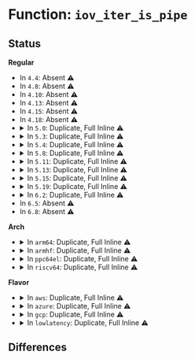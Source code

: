 # Function: <code>iov_iter_is_pipe</code>

## Status
<b>Regular</b>
<ul>
<li>
In <code>4.4</code>: Absent ⚠️
</li>
<li>
In <code>4.8</code>: Absent ⚠️
</li>
<li>
In <code>4.10</code>: Absent ⚠️
</li>
<li>
In <code>4.13</code>: Absent ⚠️
</li>
<li>
In <code>4.15</code>: Absent ⚠️
</li>
<li>
In <code>4.18</code>: Absent ⚠️
</li>
<li>
<details>
<summary>In <code>5.0</code>: Duplicate, Full Inline ⚠️</summary>

**Collision:** Static Duplication

**Inline:** Full

**Transformation:** False

**Instances:**

```
In mm/filemap.c (ffffffff811fff36)
Location: include/linux/uio.h:72
Inline: True
Inline callers:
  - mm/filemap.c:generic_file_buffered_read
```
```
In lib/iov_iter.c (ffffffff814da273)
Location: include/linux/uio.h:72
Inline: True
Inline callers:
  - lib/iov_iter.c:dup_iter
  - lib/iov_iter.c:csum_and_copy_to_iter
  - lib/iov_iter.c:csum_and_copy_from_iter_full
  - lib/iov_iter.c:csum_and_copy_from_iter
  - lib/iov_iter.c:iov_iter_get_pages_alloc
  - lib/iov_iter.c:iov_iter_get_pages
  - lib/iov_iter.c:iov_iter_gap_alignment
  - lib/iov_iter.c:iov_iter_alignment
  - lib/iov_iter.c:iov_iter_advance
  - lib/iov_iter.c:iov_iter_copy_from_user_atomic
  - lib/iov_iter.c:iov_iter_zero
  - lib/iov_iter.c:copy_page_from_iter
  - lib/iov_iter.c:_copy_from_iter_full_nocache
  - lib/iov_iter.c:_copy_from_iter_flushcache
  - lib/iov_iter.c:_copy_from_iter_nocache
  - lib/iov_iter.c:_copy_from_iter_full
  - lib/iov_iter.c:_copy_from_iter
  - lib/iov_iter.c:_copy_to_iter_mcsafe
  - lib/iov_iter.c:_copy_to_iter
```
</details>
</li>
<li>
<details>
<summary>In <code>5.3</code>: Duplicate, Full Inline ⚠️</summary>

**Collision:** Static Duplication

**Inline:** Full

**Transformation:** False

**Instances:**

```
In mm/filemap.c (ffffffff81216f89)
Location: include/linux/uio.h:74
Inline: True
Inline callers:
  - mm/filemap.c:generic_file_buffered_read
```
```
In lib/iov_iter.c (ffffffff81505a93)
Location: include/linux/uio.h:74
Inline: True
Inline callers:
  - lib/iov_iter.c:dup_iter
  - lib/iov_iter.c:csum_and_copy_to_iter
  - lib/iov_iter.c:csum_and_copy_from_iter_full
  - lib/iov_iter.c:csum_and_copy_from_iter
  - lib/iov_iter.c:iov_iter_get_pages_alloc
  - lib/iov_iter.c:iov_iter_get_pages
  - lib/iov_iter.c:iov_iter_gap_alignment
  - lib/iov_iter.c:iov_iter_alignment
  - lib/iov_iter.c:iov_iter_advance
  - lib/iov_iter.c:iov_iter_copy_from_user_atomic
  - lib/iov_iter.c:iov_iter_zero
  - lib/iov_iter.c:copy_page_from_iter
  - lib/iov_iter.c:_copy_from_iter_full_nocache
  - lib/iov_iter.c:_copy_from_iter_flushcache
  - lib/iov_iter.c:_copy_from_iter_nocache
  - lib/iov_iter.c:_copy_from_iter_full
  - lib/iov_iter.c:_copy_from_iter
  - lib/iov_iter.c:_copy_to_iter_mcsafe
  - lib/iov_iter.c:_copy_to_iter
```
</details>
</li>
<li>
<details>
<summary>In <code>5.4</code>: Duplicate, Full Inline ⚠️</summary>

**Collision:** Static Duplication

**Inline:** Full

**Transformation:** False

**Instances:**

```
In mm/filemap.c (ffffffff81224899)
Location: include/linux/uio.h:74
Inline: True
Inline callers:
  - mm/filemap.c:generic_file_buffered_read
```
```
In lib/iov_iter.c (ffffffff81523a43)
Location: include/linux/uio.h:74
Inline: True
Inline callers:
  - lib/iov_iter.c:dup_iter
  - lib/iov_iter.c:csum_and_copy_to_iter
  - lib/iov_iter.c:csum_and_copy_from_iter_full
  - lib/iov_iter.c:csum_and_copy_from_iter
  - lib/iov_iter.c:iov_iter_get_pages_alloc
  - lib/iov_iter.c:iov_iter_get_pages
  - lib/iov_iter.c:iov_iter_gap_alignment
  - lib/iov_iter.c:iov_iter_alignment
  - lib/iov_iter.c:iov_iter_advance
  - lib/iov_iter.c:iov_iter_copy_from_user_atomic
  - lib/iov_iter.c:iov_iter_zero
  - lib/iov_iter.c:_copy_from_iter_full_nocache
  - lib/iov_iter.c:_copy_from_iter_flushcache
  - lib/iov_iter.c:_copy_from_iter_nocache
  - lib/iov_iter.c:_copy_from_iter_full
  - lib/iov_iter.c:_copy_from_iter
  - lib/iov_iter.c:_copy_to_iter_mcsafe
  - lib/iov_iter.c:_copy_to_iter
```
</details>
</li>
<li>
<details>
<summary>In <code>5.8</code>: Duplicate, Full Inline ⚠️</summary>

**Collision:** Static Duplication

**Inline:** Full

**Transformation:** False

**Instances:**

```
In mm/filemap.c (ffffffff812522b9)
Location: include/linux/uio.h:74
Inline: True
Inline callers:
  - mm/filemap.c:generic_file_buffered_read
```
```
In lib/iov_iter.c (ffffffff81586de3)
Location: include/linux/uio.h:74
Inline: True
Inline callers:
  - lib/iov_iter.c:dup_iter
  - lib/iov_iter.c:csum_and_copy_to_iter
  - lib/iov_iter.c:csum_and_copy_from_iter_full
  - lib/iov_iter.c:csum_and_copy_from_iter
  - lib/iov_iter.c:iov_iter_get_pages_alloc
  - lib/iov_iter.c:iov_iter_get_pages
  - lib/iov_iter.c:iov_iter_gap_alignment
  - lib/iov_iter.c:iov_iter_alignment
  - lib/iov_iter.c:iov_iter_single_seg_count
  - lib/iov_iter.c:iov_iter_advance
  - lib/iov_iter.c:iov_iter_copy_from_user_atomic
  - lib/iov_iter.c:iov_iter_zero
  - lib/iov_iter.c:copy_page_from_iter
  - lib/iov_iter.c:_copy_from_iter_full_nocache
  - lib/iov_iter.c:_copy_from_iter_flushcache
  - lib/iov_iter.c:_copy_from_iter_nocache
  - lib/iov_iter.c:_copy_from_iter_full
  - lib/iov_iter.c:_copy_from_iter
  - lib/iov_iter.c:_copy_to_iter_mcsafe
  - lib/iov_iter.c:_copy_to_iter
```
</details>
</li>
<li>
<details>
<summary>In <code>5.11</code>: Duplicate, Full Inline ⚠️</summary>

**Collision:** Static Duplication

**Inline:** Full

**Transformation:** False

**Instances:**

```
In mm/filemap.c (ffffffff8125b92e)
Location: include/linux/uio.h:73
Inline: True
Inline callers:
  - mm/filemap.c:generic_file_buffered_read_pagenotuptodate
```
```
In lib/iov_iter.c (ffffffff815a40b3)
Location: include/linux/uio.h:73
Inline: True
Inline callers:
  - lib/iov_iter.c:dup_iter
  - lib/iov_iter.c:csum_and_copy_to_iter
  - lib/iov_iter.c:csum_and_copy_from_iter_full
  - lib/iov_iter.c:csum_and_copy_from_iter
  - lib/iov_iter.c:iov_iter_get_pages_alloc
  - lib/iov_iter.c:iov_iter_get_pages
  - lib/iov_iter.c:iov_iter_gap_alignment
  - lib/iov_iter.c:iov_iter_alignment
  - lib/iov_iter.c:iov_iter_single_seg_count
  - lib/iov_iter.c:iov_iter_advance
  - lib/iov_iter.c:iov_iter_copy_from_user_atomic
  - lib/iov_iter.c:iov_iter_zero
  - lib/iov_iter.c:copy_page_from_iter
  - lib/iov_iter.c:_copy_from_iter_full_nocache
  - lib/iov_iter.c:_copy_from_iter_flushcache
  - lib/iov_iter.c:_copy_from_iter_nocache
  - lib/iov_iter.c:_copy_from_iter_full
  - lib/iov_iter.c:_copy_from_iter
  - lib/iov_iter.c:_copy_mc_to_iter
  - lib/iov_iter.c:_copy_to_iter
```
</details>
</li>
<li>
<details>
<summary>In <code>5.13</code>: Duplicate, Full Inline ⚠️</summary>

**Collision:** Static Duplication

**Inline:** Full

**Transformation:** False

**Instances:**

```
In mm/filemap.c (ffffffff81261de1)
Location: include/linux/uio.h:76
Inline: True
Inline callers:
  - mm/filemap.c:filemap_update_page
```
```
In lib/iov_iter.c (ffffffff815aafa3)
Location: include/linux/uio.h:76
Inline: True
Inline callers:
  - lib/iov_iter.c:dup_iter
  - lib/iov_iter.c:csum_and_copy_to_iter
  - lib/iov_iter.c:csum_and_copy_from_iter_full
  - lib/iov_iter.c:csum_and_copy_from_iter
  - lib/iov_iter.c:iov_iter_get_pages_alloc
  - lib/iov_iter.c:iov_iter_get_pages
  - lib/iov_iter.c:iov_iter_gap_alignment
  - lib/iov_iter.c:iov_iter_alignment
  - lib/iov_iter.c:iov_iter_single_seg_count
  - lib/iov_iter.c:iov_iter_advance
  - lib/iov_iter.c:iov_iter_copy_from_user_atomic
  - lib/iov_iter.c:iov_iter_zero
  - lib/iov_iter.c:copy_page_from_iter
  - lib/iov_iter.c:_copy_from_iter_full_nocache
  - lib/iov_iter.c:_copy_from_iter_flushcache
  - lib/iov_iter.c:_copy_from_iter_nocache
  - lib/iov_iter.c:_copy_from_iter_full
  - lib/iov_iter.c:_copy_from_iter
  - lib/iov_iter.c:_copy_mc_to_iter
  - lib/iov_iter.c:_copy_to_iter
```
</details>
</li>
<li>
<details>
<summary>In <code>5.15</code>: Duplicate, Full Inline ⚠️</summary>

**Collision:** Static Duplication

**Inline:** Full

**Transformation:** False

**Instances:**

```
In mm/filemap.c (ffffffff8129e42a)
Location: include/linux/uio.h:86
Inline: True
Inline callers:
  - mm/filemap.c:filemap_update_page
```
```
In lib/iov_iter.c (ffffffff81614611)
Location: include/linux/uio.h:86
Inline: True
Inline callers:
  - lib/iov_iter.c:dup_iter
  - lib/iov_iter.c:csum_and_copy_from_iter
  - lib/iov_iter.c:copy_page_from_iter_atomic
  - lib/iov_iter.c:iov_iter_zero
  - lib/iov_iter.c:_copy_from_iter_flushcache
  - lib/iov_iter.c:_copy_from_iter_nocache
  - lib/iov_iter.c:_copy_from_iter
  - lib/iov_iter.c:_copy_mc_to_iter
  - lib/iov_iter.c:_copy_to_iter
```
</details>
</li>
<li>
<details>
<summary>In <code>5.19</code>: Duplicate, Full Inline ⚠️</summary>

**Collision:** Static Duplication

**Inline:** Full

**Transformation:** False

**Instances:**

```
In mm/filemap.c (ffffffff812f2150)
Location: include/linux/uio.h:88
Inline: True
Inline callers:
  - mm/filemap.c:filemap_update_page
```
```
In lib/iov_iter.c (ffffffff816e11e1)
Location: include/linux/uio.h:88
Inline: True
Inline callers:
  - lib/iov_iter.c:dup_iter
  - lib/iov_iter.c:csum_and_copy_from_iter
  - lib/iov_iter.c:copy_page_from_iter_atomic
  - lib/iov_iter.c:iov_iter_zero
  - lib/iov_iter.c:_copy_from_iter_flushcache
  - lib/iov_iter.c:_copy_from_iter_nocache
  - lib/iov_iter.c:_copy_from_iter
  - lib/iov_iter.c:_copy_mc_to_iter
  - lib/iov_iter.c:_copy_to_iter
```
</details>
</li>
<li>
<details>
<summary>In <code>6.2</code>: Duplicate, Full Inline ⚠️</summary>

**Collision:** Static Duplication

**Inline:** Full

**Transformation:** False

**Instances:**

```
In mm/filemap.c (ffffffff8135ca30)
Location: include/linux/uio.h:102
Inline: True
Inline callers:
  - mm/filemap.c:filemap_update_page
```
```
In lib/iov_iter.c (ffffffff817d16a1)
Location: include/linux/uio.h:102
Inline: True
Inline callers:
  - lib/iov_iter.c:dup_iter
  - lib/iov_iter.c:iov_iter_zero
  - lib/iov_iter.c:copy_page_to_iter
  - lib/iov_iter.c:_copy_mc_to_iter
  - lib/iov_iter.c:_copy_to_iter
```
</details>
</li>
<li>
In <code>6.5</code>: Absent ⚠️
</li>
<li>
In <code>6.8</code>: Absent ⚠️
</li>
</ul>
<b>Arch</b>
<ul>
<li>
<details>
<summary>In <code>arm64</code>: Duplicate, Full Inline ⚠️</summary>

**Collision:** Static Duplication

**Inline:** Full

**Transformation:** False

**Instances:**

```
In mm/filemap.c (ffff8000102b1c48)
Location: include/linux/uio.h:74
Inline: True
Inline callers:
  - mm/filemap.c:generic_file_buffered_read
```
```
In lib/iov_iter.c (ffff80001062d95c)
Location: include/linux/uio.h:74
Inline: True
Inline callers:
  - lib/iov_iter.c:dup_iter
  - lib/iov_iter.c:csum_and_copy_to_iter
  - lib/iov_iter.c:csum_and_copy_from_iter_full
  - lib/iov_iter.c:csum_and_copy_from_iter
  - lib/iov_iter.c:iov_iter_get_pages_alloc
  - lib/iov_iter.c:iov_iter_get_pages
  - lib/iov_iter.c:iov_iter_gap_alignment
  - lib/iov_iter.c:iov_iter_alignment
  - lib/iov_iter.c:iov_iter_advance
  - lib/iov_iter.c:iov_iter_copy_from_user_atomic
  - lib/iov_iter.c:iov_iter_zero
  - lib/iov_iter.c:copy_page_from_iter
  - lib/iov_iter.c:_copy_from_iter_full_nocache
  - lib/iov_iter.c:_copy_from_iter_flushcache
  - lib/iov_iter.c:_copy_from_iter_nocache
  - lib/iov_iter.c:_copy_from_iter_full
  - lib/iov_iter.c:_copy_from_iter
  - lib/iov_iter.c:_copy_to_iter
```
</details>
</li>
<li>
<details>
<summary>In <code>armhf</code>: Duplicate, Full Inline ⚠️</summary>

**Collision:** Static Duplication

**Inline:** Full

**Transformation:** False

**Instances:**

```
In mm/filemap.c (c04debb4)
Location: include/linux/uio.h:74
Inline: True
Inline callers:
  - mm/filemap.c:generic_file_buffered_read
```
```
In lib/iov_iter.c (c07d4574)
Location: include/linux/uio.h:74
Inline: True
Inline callers:
  - lib/iov_iter.c:dup_iter
  - lib/iov_iter.c:csum_and_copy_to_iter
  - lib/iov_iter.c:csum_and_copy_from_iter_full
  - lib/iov_iter.c:csum_and_copy_from_iter
  - lib/iov_iter.c:iov_iter_get_pages_alloc
  - lib/iov_iter.c:iov_iter_get_pages
  - lib/iov_iter.c:iov_iter_gap_alignment
  - lib/iov_iter.c:iov_iter_alignment
  - lib/iov_iter.c:iov_iter_advance
  - lib/iov_iter.c:iov_iter_copy_from_user_atomic
  - lib/iov_iter.c:iov_iter_zero
  - lib/iov_iter.c:_copy_from_iter_full_nocache
  - lib/iov_iter.c:_copy_from_iter_nocache
  - lib/iov_iter.c:_copy_from_iter_full
  - lib/iov_iter.c:_copy_from_iter
  - lib/iov_iter.c:_copy_to_iter
```
</details>
</li>
<li>
<details>
<summary>In <code>ppc64el</code>: Duplicate, Full Inline ⚠️</summary>

**Collision:** Static Duplication

**Inline:** Full

**Transformation:** False

**Instances:**

```
In mm/filemap.c (c000000000367c98)
Location: include/linux/uio.h:74
Inline: True
Inline callers:
  - mm/filemap.c:generic_file_buffered_read
```
```
In lib/iov_iter.c (c0000000007d0e44)
Location: include/linux/uio.h:74
Inline: True
Inline callers:
  - lib/iov_iter.c:dup_iter
  - lib/iov_iter.c:csum_and_copy_to_iter
  - lib/iov_iter.c:csum_and_copy_from_iter_full
  - lib/iov_iter.c:csum_and_copy_from_iter
  - lib/iov_iter.c:iov_iter_get_pages_alloc
  - lib/iov_iter.c:iov_iter_get_pages
  - lib/iov_iter.c:iov_iter_gap_alignment
  - lib/iov_iter.c:iov_iter_alignment
  - lib/iov_iter.c:iov_iter_advance
  - lib/iov_iter.c:iov_iter_copy_from_user_atomic
  - lib/iov_iter.c:iov_iter_zero
  - lib/iov_iter.c:_copy_from_iter_full_nocache
  - lib/iov_iter.c:_copy_from_iter_flushcache
  - lib/iov_iter.c:_copy_from_iter_nocache
  - lib/iov_iter.c:_copy_from_iter_full
  - lib/iov_iter.c:_copy_from_iter
  - lib/iov_iter.c:_copy_to_iter_mcsafe
  - lib/iov_iter.c:_copy_to_iter
```
</details>
</li>
<li>
<details>
<summary>In <code>riscv64</code>: Duplicate, Full Inline ⚠️</summary>

**Collision:** Static Duplication

**Inline:** Full

**Transformation:** False

**Instances:**

```
In mm/filemap.c (ffffffe0001d7742)
Location: include/linux/uio.h:74
Inline: True
Inline callers:
  - mm/filemap.c:generic_file_buffered_read
```
```
In lib/iov_iter.c (ffffffe000460c40)
Location: include/linux/uio.h:74
Inline: True
Inline callers:
  - lib/iov_iter.c:csum_and_copy_to_iter
  - lib/iov_iter.c:csum_and_copy_from_iter_full
  - lib/iov_iter.c:csum_and_copy_from_iter
  - lib/iov_iter.c:iov_iter_get_pages_alloc
  - lib/iov_iter.c:iov_iter_get_pages
  - lib/iov_iter.c:iov_iter_gap_alignment
  - lib/iov_iter.c:iov_iter_alignment
  - lib/iov_iter.c:iov_iter_advance
  - lib/iov_iter.c:iov_iter_copy_from_user_atomic
  - lib/iov_iter.c:iov_iter_zero
  - lib/iov_iter.c:copy_page_from_iter
  - lib/iov_iter.c:_copy_from_iter_full_nocache
  - lib/iov_iter.c:_copy_from_iter_nocache
  - lib/iov_iter.c:_copy_from_iter_full
  - lib/iov_iter.c:_copy_from_iter
  - lib/iov_iter.c:_copy_to_iter
```
</details>
</li>
</ul>
<b>Flavor</b>
<ul>
<li>
<details>
<summary>In <code>aws</code>: Duplicate, Full Inline ⚠️</summary>

**Collision:** Static Duplication

**Inline:** Full

**Transformation:** False

**Instances:**

```
In mm/filemap.c (ffffffff8121cee9)
Location: include/linux/uio.h:74
Inline: True
Inline callers:
  - mm/filemap.c:generic_file_buffered_read
```
```
In lib/iov_iter.c (ffffffff8151c023)
Location: include/linux/uio.h:74
Inline: True
Inline callers:
  - lib/iov_iter.c:dup_iter
  - lib/iov_iter.c:csum_and_copy_to_iter
  - lib/iov_iter.c:csum_and_copy_from_iter_full
  - lib/iov_iter.c:csum_and_copy_from_iter
  - lib/iov_iter.c:iov_iter_get_pages_alloc
  - lib/iov_iter.c:iov_iter_get_pages
  - lib/iov_iter.c:iov_iter_gap_alignment
  - lib/iov_iter.c:iov_iter_alignment
  - lib/iov_iter.c:iov_iter_advance
  - lib/iov_iter.c:iov_iter_copy_from_user_atomic
  - lib/iov_iter.c:iov_iter_zero
  - lib/iov_iter.c:_copy_from_iter_full_nocache
  - lib/iov_iter.c:_copy_from_iter_flushcache
  - lib/iov_iter.c:_copy_from_iter_nocache
  - lib/iov_iter.c:_copy_from_iter_full
  - lib/iov_iter.c:_copy_from_iter
  - lib/iov_iter.c:_copy_to_iter_mcsafe
  - lib/iov_iter.c:_copy_to_iter
```
</details>
</li>
<li>
<details>
<summary>In <code>azure</code>: Duplicate, Full Inline ⚠️</summary>

**Collision:** Static Duplication

**Inline:** Full

**Transformation:** False

**Instances:**

```
In mm/filemap.c (ffffffff812100bf)
Location: include/linux/uio.h:74
Inline: True
Inline callers:
  - mm/filemap.c:generic_file_buffered_read
```
```
In lib/iov_iter.c (ffffffff8150c313)
Location: include/linux/uio.h:74
Inline: True
Inline callers:
  - lib/iov_iter.c:dup_iter
  - lib/iov_iter.c:csum_and_copy_to_iter
  - lib/iov_iter.c:csum_and_copy_from_iter_full
  - lib/iov_iter.c:csum_and_copy_from_iter
  - lib/iov_iter.c:iov_iter_get_pages_alloc
  - lib/iov_iter.c:iov_iter_get_pages
  - lib/iov_iter.c:iov_iter_gap_alignment
  - lib/iov_iter.c:iov_iter_alignment
  - lib/iov_iter.c:iov_iter_advance
  - lib/iov_iter.c:iov_iter_copy_from_user_atomic
  - lib/iov_iter.c:iov_iter_zero
  - lib/iov_iter.c:_copy_from_iter_full_nocache
  - lib/iov_iter.c:_copy_from_iter_flushcache
  - lib/iov_iter.c:_copy_from_iter_nocache
  - lib/iov_iter.c:_copy_from_iter_full
  - lib/iov_iter.c:_copy_from_iter
  - lib/iov_iter.c:_copy_to_iter_mcsafe
  - lib/iov_iter.c:_copy_to_iter
```
</details>
</li>
<li>
<details>
<summary>In <code>gcp</code>: Duplicate, Full Inline ⚠️</summary>

**Collision:** Static Duplication

**Inline:** Full

**Transformation:** False

**Instances:**

```
In mm/filemap.c (ffffffff8121ac89)
Location: include/linux/uio.h:74
Inline: True
Inline callers:
  - mm/filemap.c:generic_file_buffered_read
```
```
In lib/iov_iter.c (ffffffff815180b3)
Location: include/linux/uio.h:74
Inline: True
Inline callers:
  - lib/iov_iter.c:dup_iter
  - lib/iov_iter.c:csum_and_copy_to_iter
  - lib/iov_iter.c:csum_and_copy_from_iter_full
  - lib/iov_iter.c:csum_and_copy_from_iter
  - lib/iov_iter.c:iov_iter_get_pages_alloc
  - lib/iov_iter.c:iov_iter_get_pages
  - lib/iov_iter.c:iov_iter_gap_alignment
  - lib/iov_iter.c:iov_iter_alignment
  - lib/iov_iter.c:iov_iter_advance
  - lib/iov_iter.c:iov_iter_copy_from_user_atomic
  - lib/iov_iter.c:iov_iter_zero
  - lib/iov_iter.c:_copy_from_iter_full_nocache
  - lib/iov_iter.c:_copy_from_iter_flushcache
  - lib/iov_iter.c:_copy_from_iter_nocache
  - lib/iov_iter.c:_copy_from_iter_full
  - lib/iov_iter.c:_copy_from_iter
  - lib/iov_iter.c:_copy_to_iter_mcsafe
  - lib/iov_iter.c:_copy_to_iter
```
</details>
</li>
<li>
<details>
<summary>In <code>lowlatency</code>: Duplicate, Full Inline ⚠️</summary>

**Collision:** Static Duplication

**Inline:** Full

**Transformation:** False

**Instances:**

```
In mm/filemap.c (ffffffff81229dc8)
Location: include/linux/uio.h:74
Inline: True
Inline callers:
  - mm/filemap.c:generic_file_buffered_read
```
```
In lib/iov_iter.c (ffffffff815318a3)
Location: include/linux/uio.h:74
Inline: True
Inline callers:
  - lib/iov_iter.c:dup_iter
  - lib/iov_iter.c:csum_and_copy_to_iter
  - lib/iov_iter.c:csum_and_copy_from_iter_full
  - lib/iov_iter.c:csum_and_copy_from_iter
  - lib/iov_iter.c:iov_iter_get_pages_alloc
  - lib/iov_iter.c:iov_iter_get_pages
  - lib/iov_iter.c:iov_iter_gap_alignment
  - lib/iov_iter.c:iov_iter_alignment
  - lib/iov_iter.c:iov_iter_advance
  - lib/iov_iter.c:iov_iter_copy_from_user_atomic
  - lib/iov_iter.c:iov_iter_zero
  - lib/iov_iter.c:_copy_from_iter_full_nocache
  - lib/iov_iter.c:_copy_from_iter_flushcache
  - lib/iov_iter.c:_copy_from_iter_nocache
  - lib/iov_iter.c:_copy_from_iter_full
  - lib/iov_iter.c:_copy_from_iter
  - lib/iov_iter.c:_copy_to_iter_mcsafe
  - lib/iov_iter.c:_copy_to_iter
```
</details>
</li>
</ul>

## Differences

